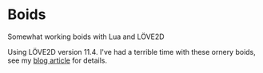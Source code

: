 # Boids
Somewhat working boids with Lua and LÖVE2D

Using LÖVE2D version 11.4. I've had a terrible time with these ornery boids, see my [blog article](https://kontraux.github.io/Do-a-Lua/index.html#boids) for details.
